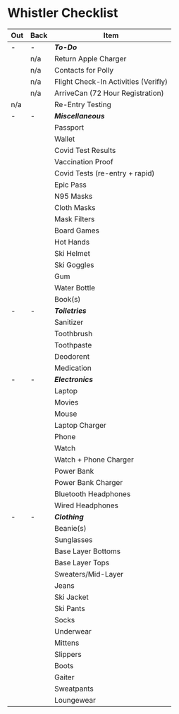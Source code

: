 # Whistler Checklist

|Out|Back|Item|
|---|---|---|
|-|-|***To-Do***|
||n/a|Return Apple Charger|
||n/a|Contacts for Polly|
||n/a|Flight Check-In Activities (Verifly)|
||n/a|ArriveCan (72 Hour Registration)|
|n/a||Re-Entry Testing|
|-|-|***Miscellaneous***|
|||Passport|
|||Wallet|
|||Covid Test Results|
|||Vaccination Proof|
|||Covid Tests (re-entry + rapid)|
|||Epic Pass|
|||N95 Masks|
|||Cloth Masks|
|||Mask Filters|
|||Board Games|
|||Hot Hands|
|||Ski Helmet|
|||Ski Goggles|
|||Gum|
|||Water Bottle|
|||Book(s)|
|-|-|***Toiletries***|
|||Sanitizer|
|||Toothbrush|
|||Toothpaste|
|||Deodorent|
|||Medication|
|-|-|***Electronics***|
|||Laptop|
|||Movies|
|||Mouse|
|||Laptop Charger|
|||Phone|
|||Watch|
|||Watch + Phone Charger|
|||Power Bank|
|||Power Bank Charger|
|||Bluetooth Headphones|
|||Wired Headphones|
|-|-|***Clothing***|
|||Beanie(s)|
|||Sunglasses|
|||Base Layer Bottoms|
|||Base Layer Tops|
|||Sweaters/Mid-Layer|
|||Jeans|
|||Ski Jacket|
|||Ski Pants|
|||Socks|
|||Underwear|
|||Mittens|
|||Slippers|
|||Boots|
|||Gaiter|
|||Sweatpants|
|||Loungewear|
